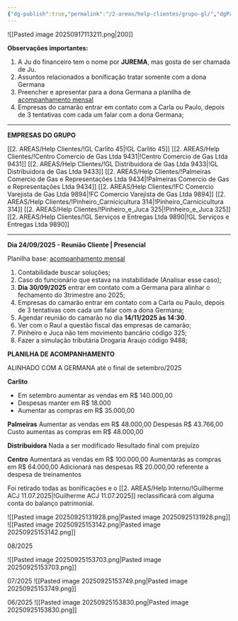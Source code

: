 ```yaml
---
{"dg-publish":true,"permalink":"/2-areas/help-clientes/grupo-gl/","dgPassFrontmatter":true,"created":"2025-09-16T09:26:00.128-03:00","updated":"2025-09-25T15:50:53.960-03:00"}
---
```



![[Pasted image 20250917113211.png\|200]]

**Observações importantes:** 

1) A Ju do financeiro tem o nome por **JUREMA**, mas gosta de ser chamada de Ju.
2) Assuntos relacionados a bonificação tratar somente com a dona Germana
3) Preencher e apresentar para a dona Germana a planilha de [acompanhamento mensal](https://docs.google.com/spreadsheets/d/1kE3lPt4Wl_2Wzm7DZ2OtsCERX7iy_62N/edit?gid=899953363#gid=899953363)
4) Empresas do camarão entrar em contato com a Carla ou Paulo, depois de 3 tentativas com cada um falar com a dona Germana;


_______
**EMPRESAS DO GRUPO**

[[2. AREAS/Help Clientes/!GL Carlito 45\|!GL Carlito 45]]
[[2. AREAS/Help Clientes/!Centro Comercio de Gas Ltda 9431\|!Centro Comercio de Gas Ltda 9431]]
[[2. AREAS/Help Clientes/!GL Distribuidora de Gas Ltda 9433\|!GL Distribuidora de Gas Ltda 9433]]
[[2. AREAS/Help Clientes/!Palmeiras Comercio de Gas e Representações Ltda 9434\|!Palmeiras Comercio de Gas e Representações Ltda 9434]]
[[2. AREAS/Help Clientes/!FC Comercio Varejista de Gas Ltda 9894\|!FC Comercio Varejista de Gas Ltda 9894]]
[[2. AREAS/Help Clientes/!Pinheiro_Carnicicultura 314\|!Pinheiro_Carnicicultura 314]]
[[2. AREAS/Help Clientes/!Pinheiro_e_Juca 325\|!Pinheiro_e_Juca 325]]
[[2. AREAS/Help Clientes/!GL Serviços e Entregas Ltda 9890\|!GL Serviços e Entregas Ltda 9890]]

____





**Dia 24/09/2025 - Reunião Cliente | Presencial**

Planilha base: [acompanhamento mensal](https://docs.google.com/spreadsheets/d/1kE3lPt4Wl_2Wzm7DZ2OtsCERX7iy_62N/edit?gid=899953363#gid=899953363)

1) Contabilidade buscar soluções;
2) Caso do funcionário que estava na instabilidade (Analisar esse caso);
3) **Dia 30/09/2025** entrar em contato com a Germana para alinhar o fechamento do 3trimestre ano 2025;
4) Empresas do camarão entrar em contato com a Carla ou Paulo, depois de 3 tentativas com cada um falar com a dona Germana;
5) Agendar reunião do camarão no dia **14/11/2025 às 14:30**.
6) Ver com o Raul a questão fiscal das empresas de camarão;
7) Pinheiro e Juca não tem movimento bancário código 325;
8) Fazer a simulação tributária Drogaria Araujo código 9488;

**PLANILHA DE ACOMPANHAMENTO**

ALINHADO COM A GERMANA até o final de setembro/2025

**Carlito**
- Em setembro aumentar as vendas em R$ 140.000,00
- Despesas manter em R$ 18.000
- Aumentar as compras em R$ 35.000,00

**Palmeiras**
Aumentar as vendas em R$ 48.000,00
Despesas R$ 43.766,00
Custo aumentas as compras em R$ 48.000,00

**Distribuidora**
Nada a ser modificado
Resultado final com prejuízo

**Centro**
Aumentará as vendas em R$ 100.000,00
Aumentarás as compras em R$ 64.000,00
Adicionará nas despesas R$ 20.000,00 referente a despesa de treinamentos

Foi retirado todas as bonificações e o [[2. AREAS/Help Interno/!Guilherme ACJ 11.07.2025\|!Guilherme ACJ 11.07.2025]] reclassificará com alguma conta do balanço patrimonial.

![[Pasted image 20250925131928.png\|Pasted image 20250925131928.png]]
![[Pasted image 20250925153142.png\|Pasted image 20250925153142.png]]



08/2025

![[Pasted image 20250925153703.png\|Pasted image 20250925153703.png]]

07/2025
![[Pasted image 20250925153749.png\|Pasted image 20250925153749.png]]

06/2025
![[Pasted image 20250925153830.png\|Pasted image 20250925153830.png]]